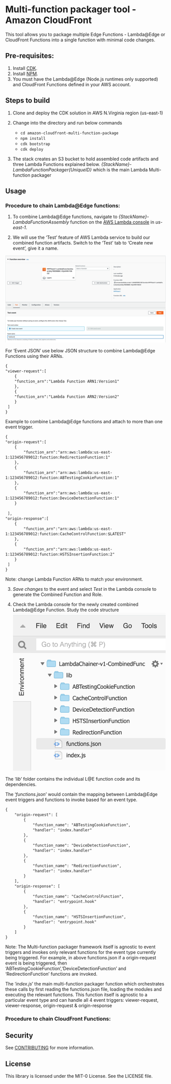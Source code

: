 # Multi-function packager tool - Amazon CloudFront

This tool allows you to package multiple Edge Functions - Lambda@Edge or CloudFront Functions into a single function with minimal code changes.

## Pre-requisites:

1. Install [CDK](https://docs.aws.amazon.com/cdk/v2/guide/getting_started.html).
1. Install [NPM](https://docs.npmjs.com/downloading-and-installing-node-js-and-npm).
1. You must have the Lambda@Edge (Node.js runtimes only supported) and CloudFront Functions defined in your AWS account.

## Steps to build

1. Clone and deploy the CDK solution in AWS N.Virginia region (us-east-1)

1. Change into the directory and run below commands
    - `cd amazon-cloudfront-multi-function-package`
    - `npm install`
    - `cdk bootstrap`
    - `cdk deploy`

1. The stack creates an S3 bucket to hold assembled code artifacts and three Lambda Functions explained below.
*{StackName}-LambdaFunctionPackager{UniqueID}* which is the main Lambda Multi-function packager

## Usage

### Procedure to chain Lambda@Edge functions:

1.	To combine Lambda@Edge functions, navigate to *{StackName}-LambdaFunctionAssembly* function on the [AWS Lambda console](https://console.aws.amazon.com/lambda/home?region=us-east-1#/functions) in *us-east-1*.

2.	 We will use the ‘Test’ feature of AWS Lambda service to build our combined function artifacts. Switch to the ‘Test’ tab to ‘Create new event’, give it a name.

![Procedure to chain Lambda@Edge functions](images/lambda_functions.jpg "Procedure to chain Lambda@Edge functions")

For ‘Event JSON’ use below JSON structure to combine Lambda@Edge Functions using their ARNs.
```
{
"viewer-request":[
    {
    "function_arn":"Lambda Function ARN1:Version1"
    },
    {
    "function_arn":"Lambda Function ARN2:Version2"
    }
 ]
}
```
Example to combine Lambda@Edge functions and attach to more than one event trigger.
```
{
"origin-request":[
    {
        "function_arn":"arn:aws:lambda:us-east-1:123456789012:function:RedirectionFunction:1"
    },
    {
        "function_arn":"arn:aws:lambda:us-east-1:123456789012:function:ABTestingCookieFunction:1"
    },
    {
        "function_arn":"arn:aws:lambda:us-east-1:123456789012:function:DeviceDetectionFunction:1"
    }
    
 ],
"origin-response":[
    {
        "function_arn":"arn:aws:lambda:us-east-1:123456789012:function:CacheControlFunction:$LATEST"
    },
    {
        "function_arn":"arn:aws:lambda:us-east-1:123456789012:function:HSTSInsertionFunction:2"
    }
 ]
}
```
Note: change Lambda Function ARNs to match your environment.

3. *Save changes* to the event and select *Test* in the Lambda console to generate the Combined Function and Role.

4. Check the Lambda console for the newly created combined Lambda@Edge Function. Study the code structure
![View combined Lambda@Edge functions](images/view_combined_function.png "View combined Lambda@Edge functions")

The ‘*lib*’ folder contains the individual L@E function code and its dependencies.

The ‘*functions.json*’ would contain the mapping between Lambda@Edge event triggers and functions to invoke based for an event type.

```
{
    "origin-request": [
        {
            "function_name": "ABTestingCookieFunction",
            "handler": "index.handler"
        },
        {
            "function_name": "DeviceDetectionFunction",
            "handler": "index.handler"
        },
        {
            "function_name": "RedirectionFunction",
            "handler": "index.handler"
        }
    ],
    "origin-response": [
        {
            "function_name": "CacheControlFunction",
            "handler": "entrypoint.hook"
        },
        {
            "function_name": "HSTSInsertionFunction",
            "handler": "entrypoint.hook"
        }
    ]
}
```
Note: The Multi-function packager framework itself is agnostic to event triggers and invokes only relevant functions for the event type currently being triggered. For example, in above functions.json if a origin-request event is being triggered, then ‘ABTestingCookieFunction’,‘DeviceDetectionFunction’ and ‘RedirectionFunction’ functions are invoked.

The ‘*index.js*’ the main multi-function packager function which orchestrates these calls by first reading the functions.json file, loading the modules and executing the relevant functions. This function itself is agnostic to a particular event type and can handle all 4 event triggers: viewer-request, viewer-response, origin-request & origin-response

### Procedure to chain CloudFront Functions:



## Security

See [CONTRIBUTING](CONTRIBUTING.md#security-issue-notifications) for more information.

## License

This library is licensed under the MIT-0 License. See the LICENSE file.
